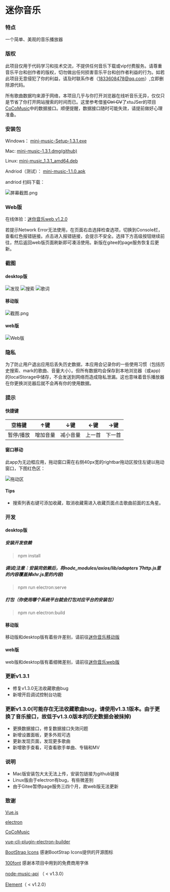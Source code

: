 # 迷你音乐

### 特点
一个简单、美观的音乐播放器

### 版权
此项目仅用于代码学习和技术交流，不提供任何音乐下载或vip付费服务。请尊重音乐平台和创作者的版权，切勿做出任何损害音乐平台和创作者利益的行为。如若此项目无意侵犯了你的利益，请及时联系作者（1833608478@qq.com）,立即删除源代码。

所有歌曲数据均来源于网络，本项目几乎与你打开浏览器在线听音乐无异，仅仅只是节省了你打开网站搜索的时间而已。这里参考借鉴~~Ctrl CV~~了xtuJSer的项目[CoCoMusic](https://github.com/xtuJSer/CoCoMusic)中的数据接口。顺便提醒，数据接口随时可能失效，请提前做好心理准备。

### 安装包
Windows：    [mini-music-Setup-1.3.1.exe](https://gitee.com/cgper/miniMusic/attach_files/712128/download/mini-music%20Setup%201.3.1.exe)

Mac:         [mini-music-1.3.1.dmg(github)](https://github.com/CGPer/miniMusic/releases/download/v1.3.1/mini-music-1.3.1.dmg)

Linux:       [mini-music_1.3.1_amd64.deb](https://gitee.com/cgper/miniMusic/attach_files/712145/download/mini-music_1.3.1_amd64.deb)

Andriod（测试）：    [mini-music-1.1.0.apk](https://gitee.com/cgper/mini-music-mobile/attach_files/530445/download/mini-music-1.1.0.apk)

andriod 扫码下载：

![](https://images.gitee.com/uploads/images/2020/1125/162724_4ad751f3_2020534.png "屏幕截图.png")

### Web版
在线体验：[迷你音乐web v1.2.0](http://cgper.gitee.io/mini-music-webpage)

若提示Network Error无法使用，在页面右击选择检查选项，切换到Console栏，查看红色报错链接。点击进入报错链接，会提示不安全。选择下方高级按钮继续前往，然后返回web版页面刷新即可凑活使用。新版在gitee的page服务恢复后更新。

### 截图
#### desktop版
![发现](https://images.gitee.com/uploads/images/2021/0303/101905_096579b6_2020534.png "发现.png")
![搜索](https://images.gitee.com/uploads/images/2021/0303/101928_13aba41e_2020534.png "搜索.png")
![歌词](https://images.gitee.com/uploads/images/2021/0303/102003_85954301_2020534.png "歌词.png")
#### 移动版
![](https://images.gitee.com/uploads/images/2020/1125/161948_c0653461_2020534.png "截图.png")
#### web版
![Web版](https://images.gitee.com/uploads/images/2021/0303/102129_17894994_2020534.png "Web.png")

### 隐私
为了防止用户退出应用后丢失历史数据，本应用会记录你的一些使用习惯（包括历史搜索、mark的歌曲、音量大小）。但所有数据均会保存到本地浏览器（或app)的localStorage中储存，不会发送到网络而造成隐私泄漏。这也意味着音乐播放器在你更换浏览器后就不会再有你的使用数据。

### 提示

#### 快捷键
| 空格键   | ↑键  | ↓键 | ←键 | →键 |
|-------|------|-------|-------|--------|
| 暂停/播放 | 增加音量 | 减小音量  | 上一首   | 下一首    |

#### 窗口移动
此app为无边框应用，拖动窗口需在右侧40px宽的rightbar拖动区按住左键以拖动窗口，下图红色区：

![拖动区](https://images.gitee.com/uploads/images/2021/0303/102845_8be80e5b_2020534.png "拖动区.png")

#### Tips
- 搜索列表右键可添加收藏，取消收藏需进入收藏页面点击歌曲前面的五角星。

### 开发
#### desktop版
##### 安装开发依赖
> npm install
##### 调试(注意：安装完依赖后，将node_modules/axios/lib/adapters下http.js里的内容覆盖掉xhr.js里的内容)
> npm run electron:serve
##### 打包（你使用哪个系统平台就会打包对应平台的安装包）
> npm run electron:build
#### 移动版
移动版和desktop版有着些许差别，请前往[迷你音乐移动版](https://gitee.com/cgper/mini-music-mobile)
#### web版
web版和desktop版有着细微差别，请前往[迷你音乐web版](https://gitee.com/cgper/mini-music-webpage)

### 更新v1.3.1
- 修复v1.3.0无法收藏歌曲bug
- 新增开启调试控制台功能


### 更新v1.3.0(可能存在无法收藏歌曲bug，请使用v1.3.1版本。由于更换了音乐接口，故低于v1.3.0版本的历史数据会被抹掉)
- 更换数据接口，修复数据接口失效问题
- 新增设置面板，更多外观可选
- 更新发现页面，发现更多歌曲
- 新增歌手查看，可查看歌手单曲、专辑和MV

### 说明
- Mac版安装包大太无法上传，安装包链接为github链接
- Linux版由于electron有bug，有些微差别
- 由于Gitee暂停page服务三四个月，故web版无法更新

### 致谢
[Vue.js](https://cn.vuejs.org/)

[electron](https://www.electronjs.org/)

[CoCoMusic](https://github.com/xtuJSer/CoCoMusic)

[vue-cli-plugin-electron-builder](https://github.com/nklayman/vue-cli-plugin-electron-builder)

[BootStrap Icons](https://icons.getbootstrap.com/)   感谢BootStrap Icons提供的开源图标

[100font](https://www.100font.com/)  感谢本项目中用到的免费商用字体

[node-music-api](https://github.com/lunhui1994/node-music-api) （ < v1.3.0）

[Element](https://element.eleme.cn/#/zh-CN)（ < v1.2.0）
